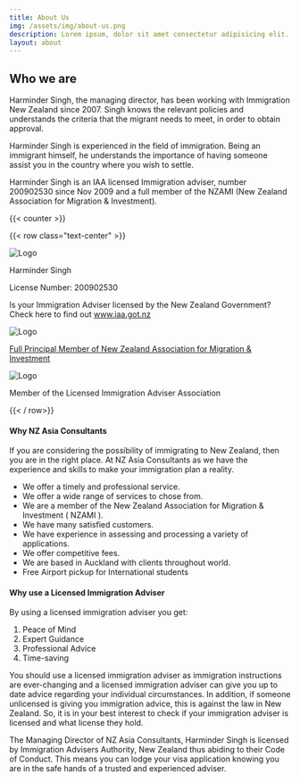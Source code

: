 ```yaml
---
title: About Us
img: /assets/img/about-us.png
description: Lorem ipsum, dolor sit amet consectetur adipisicing elit. Aliquid quasi similique totam, molestias necessitatibus rem dignissimos reprehenderit facilis laborum qui.
layout: about
---
```


## Who we are

Harminder Singh, the managing director, has been working with Immigration New Zealand since 2007. Singh knows the relevant policies and understands the criteria that the migrant needs to meet, in order to obtain approval.

Harminder Singh is experienced in the field of immigration. Being an immigrant himself, he understands the importance of having someone assist you in the country where you wish to settle.

Harminder Singh is an IAA licensed Immigration adviser, number 200902530 since Nov 2009 and a full member of the NZAMI (New Zealand Association for Migration & Investment).

{{< counter >}}

{{< row class="text-center" >}}

<div class = "col-md-4">
<img src="/assets/img/IAA-Trade-Mark_colour-150x150.jpg" alt="Logo" class = "img-fluid" />
    <p>Harminder Singh</p>
	<p>License Number: 200902530</p>
<p>
    Is your Immigration Adviser licensed by the New Zealand Government? Check here to find out <a href = "www.iaa.govt.nz" > www.iaa.got.nz</a> </p>
</div>

<div class = "col-md-4 text-center">
<img src="/assets/img/NZAMI-Logo-April-2021-300x160.jpg" alt="Logo" class = "img-fluid" />
    <p>
        <a href ="nzami.co.nz">Full Principal Member of New Zealand Association for Migration & Investment</a>
    </p>
</div>

<div class = "col-md-4">
<img src="/assets/img/LogoLIAAMember.png" alt="Logo" class = "img-fluid" />
    <p>
        Member of the Licensed Immigration Adviser Association
    </p>
</div>

{{< / row>}}

#### Why NZ Asia Consultants

If you are considering the possibility of immigrating to New Zealand, then you are in the right place. At NZ Asia Consultants as we have the experience and skills to make your immigration plan a reality.

- We offer a timely and professional service.
- We offer a wide range of services to chose from.
- We are a member of the New Zealand Association for Migration & Investment ( NZAMI ).
- We have many satisfied customers.
- We have experience in assessing and processing a variety of applications.
- We offer competitive fees.
- We are based in Auckland with clients throughout world.
- Free Airport pickup for International students

#### Why use a Licensed Immigration Adviser

By using a licensed immigration adviser you get:

1. Peace of Mind
2. Expert Guidance
3. Professional Advice
4. Time-saving

You should use a licensed immigration adviser as immigration instructions are ever-changing and a licensed immigration adviser can give you up to date advice regarding your individual circumstances. In addition, if someone unlicensed is giving you immigration advice, this is against the law in New Zealand. So, it is in your best interest to check if your immigration adviser is licensed and what license they hold.

The Managing Director of NZ Asia Consultants, Harminder Singh is licensed by Immigration Advisers Authority, New Zealand thus abiding to their Code of Conduct. This means you can lodge your visa application knowing you are in the safe hands of a trusted and experienced adviser.
